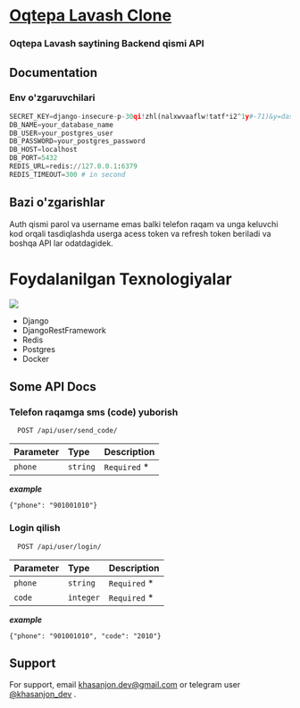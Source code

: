 
#  [Oqtepa Lavash Clone](https://oqtepalavash.uz/)

### Oqtepa Lavash saytining Backend qismi API
## Documentation

### Env o'zgaruvchilari
```python
SECRET_KEY=django-insecure-p-30qi!zhl(nalxwvaaflw!tatf*i2^1y#-71)&y=dasfds=3b
DB_NAME=your_database_name
DB_USER=your_postgres_user
DB_PASSWORD=your_postgres_password
DB_HOST=localhost
DB_PORT=5432
REDIS_URL=redis://127.0.0.1:6379
REDIS_TIMEOUT=300 # in second
```
## Bazi o'zgarishlar
Auth qismi parol va username emas balki telefon raqam va unga keluvchi kod orqali tasdiqlashda userga acess token va refresh token beriladi va boshqa API lar odatdagidek.

# Foydalanilgan Texnologiyalar

<p>
  <a>
    <img src="https://skillicons.dev/icons?i=python,django,docker,postgres,redis, Postman" />
  </a>
</p>

* Django
* DjangoRestFramework
* Redis
* Postgres
* Docker
## Some API Docs 

### Telefon raqamga sms (code) yuborish 

```http
  POST /api/user/send_code/
```

| Parameter | Type     | Description                |
| :-------- | :------- | :------------------------- |
| `phone` | `string` | `Required` * |

*__example__*

`{"phone": "901001010"}`

### Login qilish

```http
  POST /api/user/login/
```

| Parameter | Type     | Description                       |
| :-------- | :------- | :-------------------------------- |
| `phone`      | `string` | `Required` * |
| `code`      | `integer` | `Required` * |

*__example__*

`{"phone": "901001010", "code": "2010"}`
## Support

For support, email khasanjon.dev@gmail.com or telegram user [@khasanjon_dev](https://t.me/khasanjon_dev) .

